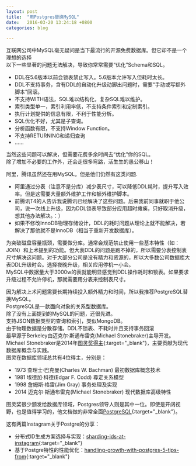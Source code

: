 ```yaml
---
layout: post
title:  "用Postgres替换MySQL"
date:   2016-03-20 13:24:18 +0800
categories: blog

---
```

互联网公司中MySQL毫无疑问是当下最流行的开源免费数据库。但它却不是一个理想的选择<br/>
以下一些显著的问题无法解决，导致你常常需要“优化”Schema和SQL。

- DDL在5.6版本以前会锁表禁止写入。5.6版本允许写入但耗时太长。
- DDL不支持事务，含有DDL的自动化升级动脚出问题时，需要“手动或写额外脚本”回滚。
- 不支持WITH语法，SQL难以结构化，复杂SQL难以维护。
- 索引类型单一，索引利用率低，不支持条件索引和定制索引。
- 执行计划提供的信息有限，不利于性能分析。
- SQL优化不好，尤其是子查询。
- 分析函数有限，不支持Window Function。
- 不支持RETURNING和递归查询
- ......

当然这些问题可以解决，但需要花费多余时间去“优化”你的SQL。<br/>
除了增加不必要的工作外，还会走很多弯路，活生生的愚公移山！


阿里，腾讯虽然还在用MySQL。但是他们仍然有这类问题.

- 阿里通过分表（注意不是分库）减少表尺寸，可以降低DDL耗时，提升写入效率。但是这需要大量额外维护工作和额外维护脚本。
- 前腾讯T4的人告诉我说腾讯已经解决了这些问题。后来我前同事就职于他公司，说一次线上升级，因为DDL锁表导致部分应用超时瘫痪，只好取消升级，想其他办法解决。：）
- 如果不修改InnoDB物理存储设计，DDL的耗时问题从理论上就不能解决，若解决了那他就不是InnoDB（相当于重新开发数据库）。

为突破磁盘容量瓶颈，需要做分库。通常会规范禁止使用一些基本特性（如：JOIN）和上术提到的功能。但大表DDL的问题是跑不掉的，所以需要分表控制表尺寸解决这问题。对于大部分公司是没有精力和资源的，所以大多数公司数据库大表DDL升级时会。选择夜晚升级，相关应用停机一小会。<br/>
MySQL中数据量大于3000w的表就能明显感觉到DDL操作耗时和锁表。如果要求升级过程不允许停机，那就需要用分表来控制表尺寸。


因为解决上术问题需要长期持续投入额外精力和时间，所以我推荐PostgreSQL替换MySQL。<br/>
PostgreSQL是一款面向对象的关系型数据库。<br/>
除了没有上面提到的MySQL的问题，还很先进。<br/>
支持JSON数据类型的查询和索引，类似MongoDB。<br/>
由于物理数据是分散存储。DDL不锁表、不耗时并且支持事务回滚<br/>
最早源于Berkeley由迈克尔·斯通布雷克(Michael Stonebraker)主导开发。<br/>
Michael Stonebraker是2014年[图灵奖得主](https://en.wikipedia.org/wiki/Turing_Award){:target="_blank"}，主要贡献为现代数据库概念与实践。<br/>
图灵在数据库领域总共有4位得主，分别是：

- 1973    查理士·巴克曼(Charles W. Bachman)         最初数据库概念技术
- 1981    埃德加·科德(Edgar F. Codd)                尊定关系模型
- 1998    詹姆斯·格雷(Jim Gray)                     事务处理及实现
- 2014    迈克尔·斯通布雷克(Michael Stonebraker)     现代数据库高级特性

图灵奖很少颁发给数据库领域，Postgres领导人则是其中一位。即使是开阔视野，也是值得学习的，他文档做的非常全面[PostgreSQL](http://www.postgresql.org){:target="_blank"}。<br/>

这有两篇Instagram关于Postgre的分享：

- 分布式ID生成方案选择与实现：[sharding-ids-at-instagram](http://instagram-engineering.tumblr.com/post/10853187575/sharding-ids-at-instagram){:target="_blank"}
- 基于Postgre特性的性能优化：[handling-growth-with-postgres-5-tips-from](http://instagram-engineering.tumblr.com/post/40781627982/handling-growth-with-postgres-5-tips-from){:target="_blank"}